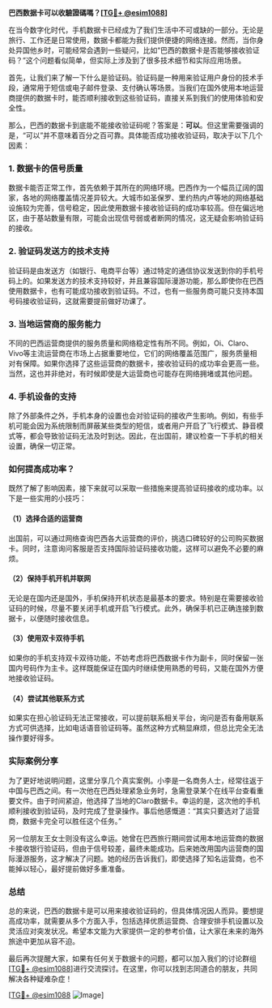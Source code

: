 **巴西数据卡可以收驗證碼嗎？[[TG💪+ @esim1088](https://t.me/s/esim1088)]**

在当今数字化时代，手机数据卡已经成为了我们生活中不可或缺的一部分。无论是旅行、工作还是日常使用，数据卡都能为我们提供便捷的网络连接。然而，当你身处异国他乡时，可能经常会遇到一些疑问，比如“巴西的数据卡是否能够接收验证码？”这个问题看似简单，但实际上涉及到了很多技术细节和实际应用场景。

首先，让我们来了解一下什么是验证码。验证码是一种用来验证用户身份的技术手段，通常用于短信或电子邮件登录、支付确认等场景。当我们在国外使用本地运营商提供的数据卡时，能否顺利接收到这些验证码，直接关系到我们的使用体验和安全性。

那么，巴西的数据卡到底能不能接收验证码呢？答案是：**可以**。但这里需要强调的是，“可以”并不意味着百分之百可靠。具体能否成功接收验证码，取决于以下几个因素：

### **1. 数据卡的信号质量**
数据卡能否正常工作，首先依赖于其所在的网络环境。巴西作为一个幅员辽阔的国家，各地的网络覆盖情况差异较大。大城市如圣保罗、里约热内卢等地的网络基础设施较为完善，信号稳定，因此使用数据卡接收验证码的成功率较高。但在偏远地区，由于基站数量有限，可能会出现信号弱或者断网的情况，这无疑会影响验证码的接收。

### **2. 验证码发送方的技术支持**
验证码是由发送方（如银行、电商平台等）通过特定的通信协议发送到你的手机号码上的。如果发送方的技术支持较好，并且兼容国际漫游功能，那么即使你在巴西使用数据卡，也有可能成功接收到验证码。不过，也有一些服务商可能只支持本国号码接收验证码，这就需要提前做好功课了。

### **3. 当地运营商的服务能力**
不同的巴西运营商提供的服务质量和网络稳定性有所不同。例如，Oi、Claro、Vivo等主流运营商在市场上占据重要地位，它们的网络覆盖范围广，服务质量相对有保障。如果你选择了这些运营商的数据卡，接收验证码的成功率会更高一些。当然，这也并非绝对，有时候即使是大运营商也可能存在网络拥堵或其他问题。

### **4. 手机设备的支持**
除了外部条件之外，手机本身的设置也会对验证码的接收产生影响。例如，有些手机可能会因为系统限制而屏蔽某些类型的短信，或者用户开启了飞行模式、静音模式等，都会导致验证码无法及时到达。因此，在出国前，建议检查一下手机的相关设置，确保一切正常。

### **如何提高成功率？**

既然了解了影响因素，接下来就可以采取一些措施来提高验证码接收的成功率。以下是一些实用的小技巧：

#### **（1）选择合适的运营商**
出国前，可以通过网络查询巴西各大运营商的评价，挑选口碑较好的公司购买数据卡。同时，注意询问客服是否支持国际验证码接收功能，这样可以避免不必要的麻烦。

#### **（2）保持手机开机并联网**
无论是在国内还是国外，手机保持开机状态是最基本的要求。特别是在需要接收验证码的时候，尽量不要关闭手机或开启飞行模式。此外，确保手机已正确连接到数据卡，以便随时接收信息。

#### **（3）使用双卡双待手机**
如果你的手机支持双卡双待功能，不妨考虑将巴西数据卡作为副卡，同时保留一张国内号码作为主卡。这样既能保证在国内时继续使用熟悉的号码，又能在国外方便地接收验证码。

#### **（4）尝试其他联系方式**
如果实在担心验证码无法正常接收，可以提前联系相关平台，询问是否有备用联系方式可供选择，比如电话语音验证码等。虽然这种方式稍显麻烦，但总比完全无法操作要好得多。

### **实际案例分享**

为了更好地说明问题，这里分享几个真实案例。小李是一名商务人士，经常往返于中国与巴西之间。有一次他在巴西处理紧急业务时，急需登录某个在线平台查看重要文件。由于时间紧迫，他选择了当地的Claro数据卡。幸运的是，这次他的手机顺利接收到验证码，及时完成了登录操作。事后他感慨道：“其实只要选对了运营商，数据卡完全可以胜任这个任务。”

另一位朋友王女士则没有这么幸运。她曾在巴西旅行期间尝试用本地运营商的数据卡接收银行验证码，但由于信号较差，最终未能成功。后来她改用国内运营商的国际漫游服务，这才解决了问题。她的经历告诉我们，即使选择了知名运营商，也不能掉以轻心，最好提前做好多重准备。

### **总结**

总的来说，巴西的数据卡是可以用来接收验证码的，但具体情况因人而异。要想提高成功率，就需要从多个方面入手，包括选择优质运营商、合理安排手机设置以及灵活应对突发状况。希望本文能为大家提供一定的参考价值，让大家在未来的海外旅途中更加从容不迫。

最后再次提醒大家，如果有任何关于数据卡的问题，都可以加入我们的讨论群组[[TG💪+ @esim1088](https://t.me/s/esim1088)]进行交流探讨。在这里，你可以找到志同道合的朋友，共同解决各种疑难杂症！

[[TG💪+ @esim1088](https://t.me/s/esim1088) ![Image](https://i.postimg.cc/4NQfJmqS/Snipaste-2025-05-13-00-14-12.png)]